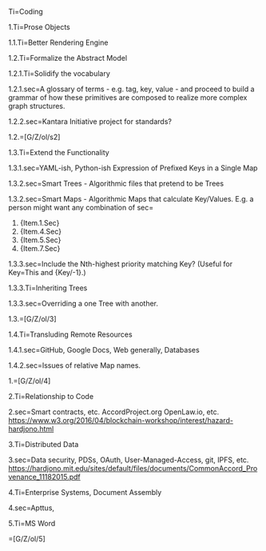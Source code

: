 Ti=Coding

1.Ti=Prose Objects


1.1.Ti=Better Rendering Engine

1.2.Ti=Formalize the Abstract Model

1.2.1.Ti=Solidify the vocabulary

1.2.1.sec=A glossary of terms - e.g. tag, key, value - and proceed to build a grammar of how these primitives are composed to realize more complex graph structures.

1.2.2.sec=Kantara Initiative project for standards?

1.2.=[G/Z/ol/s2]

1.3.Ti=Extend the Functionality

1.3.1.sec=YAML-ish, Python-ish Expression of Prefixed Keys in a Single Map

1.3.2.sec=Smart Trees - Algorithmic files that pretend to be Trees

1.3.2.sec=Smart Maps - Algorithmic Maps that calculate Key/Values.  E.g. a person might want any combination of sec=<ol><li>{Item.1.Sec}<li>{Item.4.Sec}<li>{Item.5.Sec}<li>{Item.7.Sec}</ol>

1.3.3.sec=Include the Nth-highest priority matching Key?  (Useful for Key=This and {Key/-1}.)

1.3.3.Ti=Inheriting Trees

1.3.3.sec=Overriding a one Tree with another.  

1.3.=[G/Z/ol/3]

1.4.Ti=Transluding Remote Resources

1.4.1.sec=GitHub, Google Docs, Web generally, Databases

1.4.2.sec=Issues of relative Map names.

1.=[G/Z/ol/4]

2.Ti=Relationship to Code

2.sec=Smart contracts, etc.  AccordProject.org  OpenLaw.io, etc.  <a href="https://www.w3.org/2016/04/blockchain-workshop/interest/hazard-hardjono.html">https://www.w3.org/2016/04/blockchain-workshop/interest/hazard-hardjono.html</a>

3.Ti=Distributed Data

3.sec=Data security, PDSs, OAuth, User-Managed-Access, git, IPFS, etc.  <a href="https://hardjono.mit.edu/sites/default/files/documents/CommonAccord_Provenance_11182015.pdf">https://hardjono.mit.edu/sites/default/files/documents/CommonAccord_Provenance_11182015.pdf</a>

4.Ti=Enterprise Systems, Document Assembly

4.sec=Apttus, 

5.Ti=MS Word


=[G/Z/ol/5]
